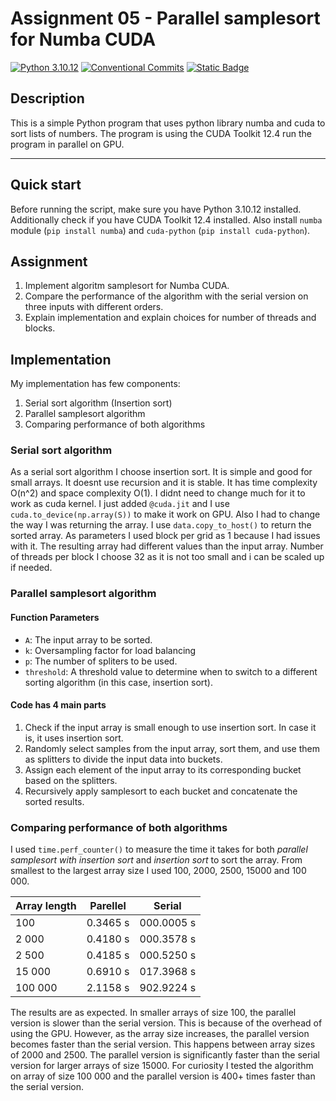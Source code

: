 # Assignment 05 - Parallel samplesort for Numba CUDA

[![Python 3.10.12](https://img.shields.io/badge/python-3.10.12-purple.svg)](https://www.python.org/downloads/release/python-31012/)
[![Conventional Commits](https://img.shields.io/badge/Conventional%20Commits-1.0.0-purple.svg)](https://conventionalcommits.org)
[![Static Badge](https://img.shields.io/badge/CUDA_Toolkit-12.4-purple)](https://developer.nvidia.com/cuda-downloads?target_os=Windows&target_arch=x86_64&target_version=10&target_type=exe_local)

## Description

This is a simple Python program that uses python library numba and cuda to sort lists of numbers. The program is using the CUDA Toolkit 12.4  run the program in parallel on GPU.

---

## Quick start

Before running the script, make sure you have Python 3.10.12 installed.
Additionally check if you have CUDA Toolkit 12.4 installed.
Also install `numba` module (`pip install numba`) and `cuda-python` (`pip install cuda-python`).

## Assignment

1. Implement algoritm samplesort for Numba CUDA.
2. Compare the performance of the algorithm with the serial version on three inputs with different orders.
3. Explain implementation and explain choices for number of threads and blocks.

## Implementation

My implementation has few components:

1. Serial sort algorithm (Insertion sort)
2. Parallel samplesort algorithm
3. Comparing performance of both algorithms

### Serial sort algorithm

As a serial sort algorithm I choose insertion sort. It is simple and good for small arrays.
It doesnt use recursion and it is stable. It has time complexity O(n^2) and space complexity O(1).
I didnt need to change much for it to work as cuda kernel.
I just added `@cuda.jit` and I use  `cuda.to_device(np.array(S))` to make it work on GPU.
Also I had to change the way I was returning the array. I use `data.copy_to_host()` to return the sorted array.
As parameters I used block per grid as 1 because I had issues with it. The resulting array had different values than the input array.
Number of threads per block I choose 32 as it is not too small and i can be scaled up if needed.

### Parallel samplesort algorithm

#### Function Parameters

- `A`: The input array to be sorted.
- `k`: Oversampling factor for load balancing
- `p`: The number of spliters to be used.
- `threshold`: A threshold value to determine when to switch to a different sorting algorithm (in this case, insertion sort).

#### Code has 4 main parts

1. Check if the input array is small enough to use insertion sort. In case it is, it uses insertion sort.
2. Randomly select samples from the input array, sort them, and use them as splitters to divide the input data into buckets.
3. Assign each element of the input array to its corresponding bucket based on the splitters.
4. Recursively apply samplesort to each bucket and concatenate the sorted results.

### Comparing performance of both algorithms

I used `time.perf_counter()` to measure the time it takes for both *parallel samplesort with insertion sort* and *insertion sort* to sort the array.
From smallest to the largest array size I used 100, 2000, 2500, 15000 and 100 000.

| Array length | Parellel |  Serial   |
| ------------ | -------- |---------- |
| 100          | 0.3465 s | 000.0005 s |
| 2 000        | 0.4180 s | 000.3578 s |
| 2 500        | 0.4185 s | 000.5250 s |
| 15 000       | 0.6910 s | 017.3968 s |
| 100 000      | 2.1158 s | 902.9224 s|

The results are as expected. In smaller arrays of size 100, the parallel version is slower than the serial version. This is because of the overhead of using the GPU. However, as the array size increases, the parallel version becomes faster than the serial version. This happens between array sizes of 2000 and 2500. The parallel version is significantly faster than the serial version for larger arrays of size 15000. For curiosity I tested the algorithm on array of size 100 000 and the parallel version is 400+ times faster than the serial version.
